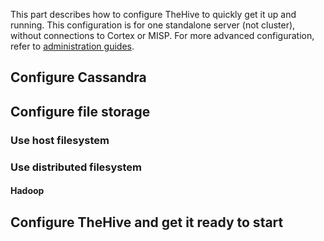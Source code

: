 This part describes how to configure TheHive to quickly get it up and running. This configuration is for one standalone server (not cluster), without connections to Cortex or MISP. For more advanced configuration, refer to [administration guides](../README.md#administration_guides).



## Configure Cassandra

## Configure file storage

### Use host filesystem

### Use distributed filesystem

#### Hadoop


## Configure TheHive and get it ready to start
